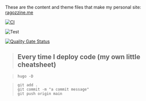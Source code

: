 These are the content and theme files that make my personal site: [ragozzine.me](https://ragozzine.me)

[![CI](https://github.com/ragozzine/hugozzine/actions/workflows/main.yml/badge.svg?branch=main)](https://github.com/ragozzine/hugozzine/actions/workflows/main.yml)

![Test](https://github.com/ragozzine/hugozzine/workflows/CI/badge.svg?branch=main&event=push)

[![Quality Gate Status](https://sonarcloud.io/api/project_badges/measure?project=ragozzine_hugozzine&metric=alert_status)](https://sonarcloud.io/dashboard?id=ragozzine_hugozzine)

> ## Every time I deploy code (my own little cheatsheet)

> `hugo -D`

> ```
> git add .
> git commit -m "a commit message"
> git push origin main
> ```
